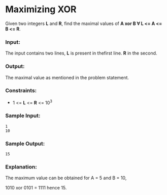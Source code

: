 Maximizing XOR
==============

Given two integers **L** and **R**, find the maximal values of **A xor B ∀ L <= A <= B <= R**.

### Input:

The input contains two lines, **L** is present in thefirst line.  **R** in the second.

### Output:

The maximal value as mentioned in the problem statement.

### Constraints:

* 1 <= **L** <= **R** <= 10<sup>3</sup>

### Sample Input:

    1
    10

### Sample Output:

    15

### Explanation:

The maximum value can be obtained for A = 5 and B = 10,

1010 xor 0101 = 1111 hence 15.